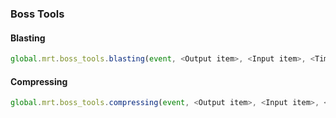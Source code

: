 ### Boss Tools

#### Blasting

```js
global.mrt.boss_tools.blasting(event, <Output item>, <Input item>, <Time in ticks (200 by default)>, <id>)
```

#### Compressing

```js
global.mrt.boss_tools.compressing(event, <Output item>, <Input item>, <Time in ticks (200 by default)>, <id>)
```